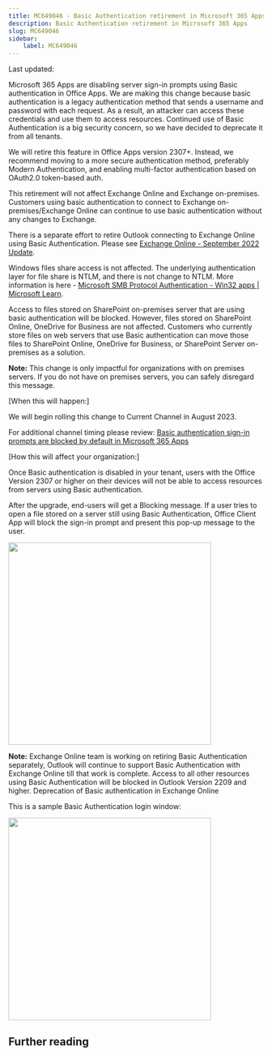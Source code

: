 ```yaml
---
title: MC649046 - Basic Authentication retirement in Microsoft 365 Apps
description: Basic Authentication retirement in Microsoft 365 Apps
slug: MC649046
sidebar:
    label: MC649046
---
```



Last updated: 

<p>Microsoft 365 Apps are disabling server sign-in prompts using Basic authentication in Office Apps. We are making this change because basic authentication is a legacy authentication method that sends a username and password with each request. As a result, an attacker can access these credentials and use them to access resources. Continued use of Basic Authentication is a big security concern, so we have decided to deprecate it from all tenants.</p><p>
</p><p>We will retire this feature in Office Apps version 2307+. Instead, we recommend moving to a more secure authentication method, preferably Modern Authentication, and enabling multi-factor authentication based on OAuth2.0 token-based auth.<br></p><p>This retirement will not affect Exchange Online and Exchange on-premises. Customers using basic authentication to connect to Exchange on-premises/Exchange Online can continue to use basic authentication without any changes to Exchange.<br></p><p>There is a separate effort to retire Outlook connecting to Exchange Online using Basic Authentication. Please see <a href="https://techcommunity.microsoft.com/t5/exchange-team-blog/basic-authentication-deprecation-in-exchange-online-september/ba-p/3609437/page/2" target="_blank">Exchange Online - September 2022 Update</a>.
</p><p>Windows files share access is not affected. The underlying authentication layer for file share is NTLM, and there is not change to NTLM. More information is here - <a href="https://learn.microsoft.com/windows/win32/fileio/microsoft-smb-protocol-authentication" target="_blank">Microsoft SMB Protocol Authentication - Win32 apps | Microsoft Learn</a>.
</p><p>Access to files stored on SharePoint on-premises server that are using basic authentication will be blocked. However, files stored on SharePoint Online, OneDrive for Business are not affected. Customers who currently store files on web servers that use Basic authentication can move those files to SharePoint Online, OneDrive for Business, or SharePoint Server on-premises as a solution.
</p><p><b>Note:</b> This change is only impactful for organizations with on premises servers. If you do not have on premises servers, you can safely disregard this message.
</p><p>[When this will happen:]<br></p><p>We will begin rolling this change to Current Channel in August 2023.</p><p>For additional channel timing please review: <a href="https://learn.microsoft.com/deployoffice/security/basic-authentication-prompts-blocked#versions-of-microsoft-365-apps-affected-by-this-change" target="_blank">Basic authentication sign-in prompts are blocked by default in Microsoft 365 Apps</a></p><p>[How this will affect your organization:]</p><p>Once Basic authentication is disabled in your tenant, users with the Office Version 2307 or higher on their devices will not be able to access resources from servers using Basic authentication.<br></p><p>After the upgrade, end-users will get a Blocking message. If a user tries to open a file stored on a server still using Basic Authentication, Office Client App will block the sign-in prompt and present this pop-up message to the user.</p><p><img src="http://img-prod-cms-rt-microsoft-com.akamaized.net/cms/api/am/imageFileData/RW17X5O?ver=6205" style="width: 400px;"><br></p><p><b>Note:</b> Exchange Online team is working on retiring Basic Authentication separately, Outlook will continue to support Basic Authentication with Exchange Online till that work is complete. Access to all other resources using Basic Authentication will be blocked in Outlook Version 2209 and higher. Deprecation of Basic authentication in Exchange Online
</p><p>This is a sample Basic Authentication login window:<br></p><p><img src="http://img-prod-cms-rt-microsoft-com.akamaized.net/cms/api/am/imageFileData/RW184UR?ver=db6a" style="width: 400px;"><br></p>

## Further reading
